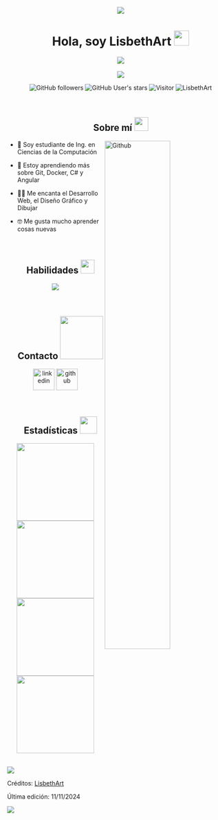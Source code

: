 <!-- H1 sin borde inferior -->
<div id="user-content-toc">
  <ul align="center">
    <img src="https://user-images.githubusercontent.com/73097560/115834477-dbab4500-a447-11eb-908a-139a6edaec5c.gif">
    <summary><h1 align="center">Hola, soy LisbethArt <img src="https://media.giphy.com/media/hvRJCLFzcasrR4ia7z/giphy.gif" width="35"></h1></summary>
    <img src="https://i.imgur.com/wzj9Vtf.png"><br><br>
    <img src="https://user-images.githubusercontent.com/73097560/115834477-dbab4500-a447-11eb-908a-139a6edaec5c.gif">
  </ul>
</div>

<!-- Badges centrados -->
<div id="center-badges">
  <ul align="center">

![GitHub followers](https://img.shields.io/github/followers/LisbethArt?style=social) ![GitHub User's stars](https://img.shields.io/github/stars/LisbethArt?style=social) ![Visitor](https://visitor-badge.laobi.icu/badge?page_id=LisbethArt.repoName) <img src="https://komarev.com/ghpvc/?username=LisbethArt" alt="LisbethArt" />

  </ul>
</div>
<br>

<!--Sobre mí-->
<div id="user-content-toc">
  <ul align="center">
    <h2>Sobre mí <img src="https://github.com/7oSkaaa/7oSkaaa/blob/main/Images/about_me.gif?raw=true" width = 32px></h2>
  </ul>
</div>
<img width="55%" align="right" alt="Github" src="https://raw.githubusercontent.com/onimur/.github/master/.resources/git-header.svg" />

- 🏫 Soy estudiante de Ing. en Ciencias de la Computación
  
- 🌱 Estoy aprendiendo más sobre Git, Docker, C# y Angular
  
- 🧑‍💻 Me encanta el Desarrollo Web, el Diseño Gráfico y Dibujar
  
- 🤓 Me gusta mucho aprender cosas nuevas
<br><br><br>

<!-- Habilidades, con íconos -->
<div id="user-content-toc">
  <ul align="center">
    <h2>Habilidades <img src = "https://media2.giphy.com/media/QssGEmpkyEOhBCb7e1/giphy.gif?cid=ecf05e47a0n3gi1bfqntqmob8g9aid1oyj2wr3ds3mg700bl&rid=giphy.gif" width = 32px></h2>
  </ul>
</div>
<p align="center">
  <a href="https://skillicons.dev">
    <img src="https://skillicons.dev/icons?i=github,git,html,css,js,ts,angular,dotnet,php,py,cs,mysql,postgres,mongodb,discord,ai,ps,docker,postman,vscode&perline=14" />
  </a>
</p>
<br>

<!-- Contacto, con íconos y links -->
<div id="user-content-toc">
  <ul align="center">
    <h2>    Contacto <img src='https://raw.githubusercontent.com/ShahriarShafin/ShahriarShafin/main/Assets/handshake.gif' width="100px"> </h2>
  </ul>
</div>
<p align="center">
<a href="www.linkedin.com/in/lisbeth-a-153601234/" target="blank"><img align="center" src="https://skillicons.dev/icons?i=linkedin" alt="linkedin" height="50" width="50" /></a>
  <a href="https://github.com/LisbethArt" target="blank"><img align="center" src="https://skillicons.dev/icons?i=github" alt="github" height="50" width="50" /></a>
</p>
<br>

<!-- Estadísticas -->
<div id="user-content-toc">
  <ul align="center">
    <h2>Estadísticas <img src="https://media.giphy.com/media/iY8CRBdQXODJSCERIr/giphy.gif" width="40" height="40" margin-right="10"></h2>
  </ul>
</div>

<p align="center">
<a href="https://github.com/LisbethArt">
  <img height="180em" src="https://github-readme-stats.vercel.app/api?username=LisbethArt&show_icons=true&theme=algolia"/>
  <img height="180em" src="https://github-readme-streak-stats.herokuapp.com/?user=LisbethArt&theme=algolia"/>
  <img height="180em" src="https://github-readme-stats.vercel.app/api/top-langs/?username=LisbethArt&theme=algolia"/>
  <img height="180em" src="https://github-readme-stats.vercel.app/api?username=LisbethArt&show_icons=true&locale=en&count_private=true&hide_rank=true&custom_title=My%20GitHub%20Stats&disable_animations=true&theme=algolia"/>
</a>
</p><br>

<!-- Divisor horizontal (Gradiente) -->
<img src="https://user-images.githubusercontent.com/73097560/115834477-dbab4500-a447-11eb-908a-139a6edaec5c.gif">

Créditos: [LisbethArt](https://github.com/LisbethArt)

Última edición: 11/11/2024

<img src="https://user-images.githubusercontent.com/73097560/115834477-dbab4500-a447-11eb-908a-139a6edaec5c.gif">
